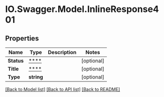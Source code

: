 # IO.Swagger.Model.InlineResponse401
## Properties

Name | Type | Description | Notes
------------ | ------------- | ------------- | -------------
**Status** | [****](.md) |  | [optional] 
**Title** | [****](.md) |  | [optional] 
**Type** | **string** |  | [optional] 

[[Back to Model list]](../README.md#documentation-for-models) [[Back to API list]](../README.md#documentation-for-api-endpoints) [[Back to README]](../README.md)

